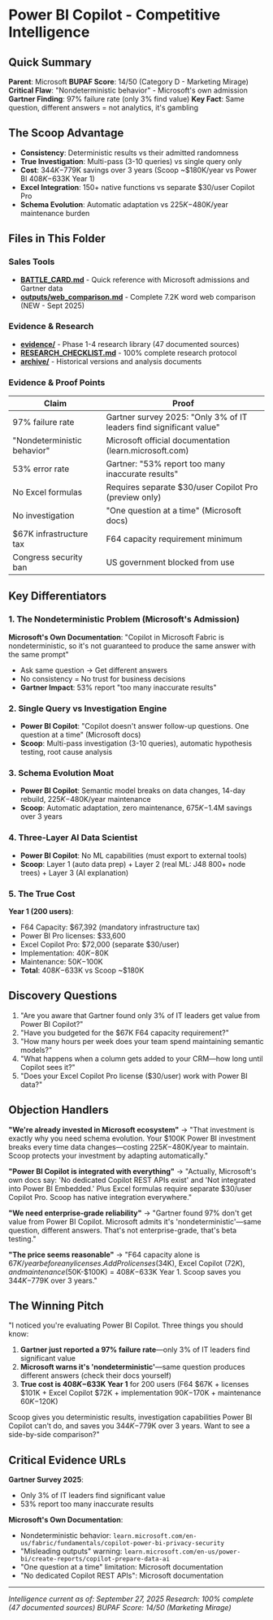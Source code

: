 # Power BI Copilot - Competitive Intelligence

## Quick Summary
**Parent**: Microsoft
**BUPAF Score**: 14/50 (Category D - Marketing Mirage)
**Critical Flaw**: "Nondeterministic behavior" - Microsoft's own admission
**Gartner Finding**: 97% failure rate (only 3% find value)
**Key Fact**: Same question, different answers = not analytics, it's gambling

## The Scoop Advantage
- **Consistency**: Deterministic results vs their admitted randomness
- **True Investigation**: Multi-pass (3-10 queries) vs single query only
- **Cost**: $344K-$779K savings over 3 years (Scoop ~$180K/year vs Power BI $408K-$633K Year 1)
- **Excel Integration**: 150+ native functions vs separate $30/user Copilot Pro
- **Schema Evolution**: Automatic adaptation vs $225K-$480K/year maintenance burden

## Files in This Folder

### Sales Tools
- **[BATTLE_CARD.md](BATTLE_CARD.md)** - Quick reference with Microsoft admissions and Gartner data
- **[outputs/web_comparison.md](outputs/web_comparison.md)** - Complete 7.2K word web comparison (NEW - Sept 2025)

### Evidence & Research
- **[evidence/](evidence/)** - Phase 1-4 research library (47 documented sources)
- **[RESEARCH_CHECKLIST.md](RESEARCH_CHECKLIST.md)** - 100% complete research protocol
- **[archive/](archive/)** - Historical versions and analysis documents

### Evidence & Proof Points
| Claim | Proof |
|-------|-------|
| 97% failure rate | Gartner survey 2025: "Only 3% of IT leaders find significant value" |
| "Nondeterministic behavior" | Microsoft official documentation (learn.microsoft.com) |
| 53% error rate | Gartner: "53% report too many inaccurate results" |
| No Excel formulas | Requires separate $30/user Copilot Pro (preview only) |
| No investigation | "One question at a time" (Microsoft docs) |
| $67K infrastructure tax | F64 capacity requirement minimum |
| Congress security ban | US government blocked from use |

## Key Differentiators

### 1. The Nondeterministic Problem (Microsoft's Admission)
**Microsoft's Own Documentation**: "Copilot in Microsoft Fabric is nondeterministic, so it's not guaranteed to produce the same answer with the same prompt"
- Ask same question → Get different answers
- No consistency = No trust for business decisions
- **Gartner Impact**: 53% report "too many inaccurate results"

### 2. Single Query vs Investigation Engine
- **Power BI Copilot**: "Copilot doesn't answer follow-up questions. One question at a time" (Microsoft docs)
- **Scoop**: Multi-pass investigation (3-10 queries), automatic hypothesis testing, root cause analysis

### 3. Schema Evolution Moat
- **Power BI Copilot**: Semantic model breaks on data changes, 14-day rebuild, $225K-$480K/year maintenance
- **Scoop**: Automatic adaptation, zero maintenance, $675K-$1.4M savings over 3 years

### 4. Three-Layer AI Data Scientist
- **Power BI Copilot**: No ML capabilities (must export to external tools)
- **Scoop**: Layer 1 (auto data prep) + Layer 2 (real ML: J48 800+ node trees) + Layer 3 (AI explanation)

### 5. The True Cost
**Year 1 (200 users)**:
- F64 Capacity: $67,392 (mandatory infrastructure tax)
- Power BI Pro licenses: $33,600
- Excel Copilot Pro: $72,000 (separate $30/user)
- Implementation: $40K-$80K
- Maintenance: $50K-$100K
- **Total**: $408K-$633K vs Scoop ~$180K

## Discovery Questions
1. "Are you aware that Gartner found only 3% of IT leaders get value from Power BI Copilot?"
2. "Have you budgeted for the $67K F64 capacity requirement?"
3. "How many hours per week does your team spend maintaining semantic models?"
4. "What happens when a column gets added to your CRM—how long until Copilot sees it?"
5. "Does your Excel Copilot Pro license ($30/user) work with Power BI data?"

## Objection Handlers

**"We're already invested in Microsoft ecosystem"**
→ "That investment is exactly why you need schema evolution. Your $100K Power BI investment breaks every time data changes—costing $225K-$480K/year to maintain. Scoop protects your investment by adapting automatically."

**"Power BI Copilot is integrated with everything"**
→ "Actually, Microsoft's own docs say: 'No dedicated Copilot REST APIs exist' and 'Not integrated into Power BI Embedded.' Plus Excel formulas require separate $30/user Copilot Pro. Scoop has native integration everywhere."

**"We need enterprise-grade reliability"**
→ "Gartner found 97% don't get value from Power BI Copilot. Microsoft admits it's 'nondeterministic'—same question, different answers. That's not enterprise-grade, that's beta testing."

**"The price seems reasonable"**
→ "F64 capacity alone is $67K/year before any licenses. Add Pro licenses ($34K), Excel Copilot ($72K), and maintenance ($50K-$100K) = $408K-$633K Year 1. Scoop saves you $344K-$779K over 3 years."

## The Winning Pitch

"I noticed you're evaluating Power BI Copilot. Three things you should know:

1. **Gartner just reported a 97% failure rate**—only 3% of IT leaders find significant value
2. **Microsoft warns it's 'nondeterministic'**—same question produces different answers (check their docs yourself)
3. **True cost is $408K-$633K Year 1** for 200 users (F64 $67K + licenses $101K + Excel Copilot $72K + implementation $90K-$170K + maintenance $60K-$120K)

Scoop gives you deterministic results, investigation capabilities Power BI Copilot can't do, and saves you $344K-$779K over 3 years. Want to see a side-by-side comparison?"

## Critical Evidence URLs

**Gartner Survey 2025**:
- Only 3% of IT leaders find significant value
- 53% report too many inaccurate results

**Microsoft's Own Documentation**:
- Nondeterministic behavior: `learn.microsoft.com/en-us/fabric/fundamentals/copilot-power-bi-privacy-security`
- "Misleading outputs" warning: `learn.microsoft.com/en-us/power-bi/create-reports/copilot-prepare-data-ai`
- "One question at a time" limitation: Microsoft documentation
- "No dedicated Copilot REST APIs": Microsoft documentation

---

*Intelligence current as of: September 27, 2025*
*Research: 100% complete (47 documented sources)*
*BUPAF Score: 14/50 (Marketing Mirage)*